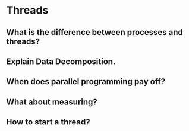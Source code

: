 # Threads

## What is the difference between processes and threads?

## Explain Data Decomposition.

## When does parallel programming pay off?

## What about measuring?

## How to start a thread?
